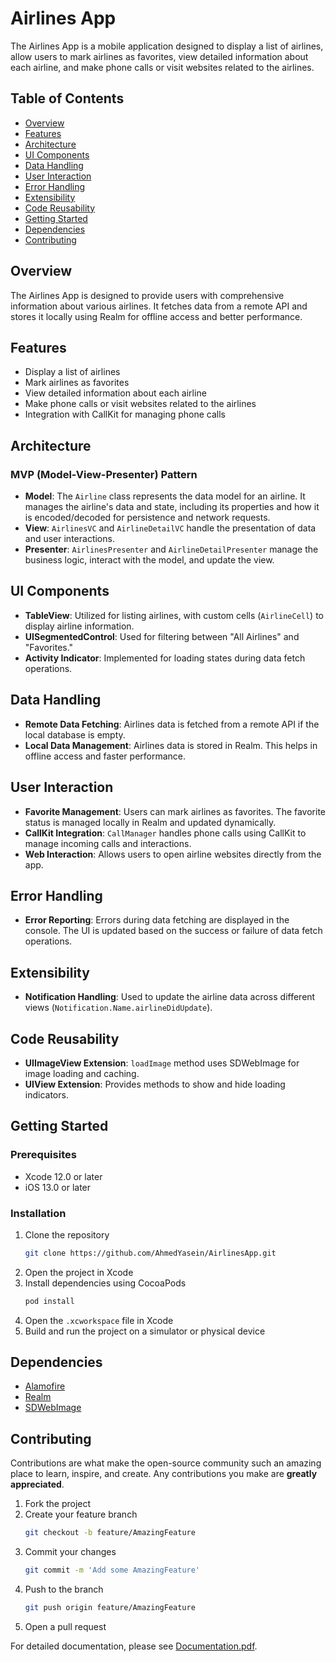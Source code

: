 # Airlines App

The Airlines App is a mobile application designed to display a list of airlines, allow users to mark airlines as favorites, view detailed information about each airline, and make phone calls or visit websites related to the airlines.

## Table of Contents

- [Overview](#overview)
- [Features](#features)
- [Architecture](#architecture)
- [UI Components](#ui-components)
- [Data Handling](#data-handling)
- [User Interaction](#user-interaction)
- [Error Handling](#error-handling)
- [Extensibility](#extensibility)
- [Code Reusability](#code-reusability)
- [Getting Started](#getting-started)
- [Dependencies](#dependencies)
- [Contributing](#contributing)

## Overview

The Airlines App is designed to provide users with comprehensive information about various airlines. It fetches data from a remote API and stores it locally using Realm for offline access and better performance.

## Features

- Display a list of airlines
- Mark airlines as favorites
- View detailed information about each airline
- Make phone calls or visit websites related to the airlines
- Integration with CallKit for managing phone calls

## Architecture

### MVP (Model-View-Presenter) Pattern

- **Model**: The `Airline` class represents the data model for an airline. It manages the airline's data and state, including its properties and how it is encoded/decoded for persistence and network requests.
- **View**: `AirlinesVC` and `AirlineDetailVC` handle the presentation of data and user interactions.
- **Presenter**: `AirlinesPresenter` and `AirlineDetailPresenter` manage the business logic, interact with the model, and update the view.

## UI Components

- **TableView**: Utilized for listing airlines, with custom cells (`AirlineCell`) to display airline information.
- **UISegmentedControl**: Used for filtering between "All Airlines" and "Favorites."
- **Activity Indicator**: Implemented for loading states during data fetch operations.

## Data Handling

- **Remote Data Fetching**: Airlines data is fetched from a remote API if the local database is empty.
- **Local Data Management**: Airlines data is stored in Realm. This helps in offline access and faster performance.

## User Interaction

- **Favorite Management**: Users can mark airlines as favorites. The favorite status is managed locally in Realm and updated dynamically.
- **CallKit Integration**: `CallManager` handles phone calls using CallKit to manage incoming calls and interactions.
- **Web Interaction**: Allows users to open airline websites directly from the app.

## Error Handling

- **Error Reporting**: Errors during data fetching are displayed in the console. The UI is updated based on the success or failure of data fetch operations.

## Extensibility

- **Notification Handling**: Used to update the airline data across different views (`Notification.Name.airlineDidUpdate`).

## Code Reusability

- **UIImageView Extension**: `loadImage` method uses SDWebImage for image loading and caching.
- **UIView Extension**: Provides methods to show and hide loading indicators.

## Getting Started

### Prerequisites

- Xcode 12.0 or later
- iOS 13.0 or later

### Installation

1. Clone the repository
    ```sh
    git clone https://github.com/AhmedYasein/AirlinesApp.git
    ```
2. Open the project in Xcode
3. Install dependencies using CocoaPods
    ```sh
    pod install
    ```
4. Open the `.xcworkspace` file in Xcode
5. Build and run the project on a simulator or physical device

## Dependencies

- [Alamofire](https://github.com/Alamofire/Alamofire)
- [Realm](https://github.com/realm/realm-cocoa)
- [SDWebImage](https://github.com/SDWebImage/SDWebImage)

## Contributing

Contributions are what make the open-source community such an amazing place to learn, inspire, and create. Any contributions you make are **greatly appreciated**.

1. Fork the project
2. Create your feature branch
    ```sh
    git checkout -b feature/AmazingFeature
    ```
3. Commit your changes
    ```sh
    git commit -m 'Add some AmazingFeature'
    ```
4. Push to the branch
    ```sh
    git push origin feature/AmazingFeature
    ```
5. Open a pull request

For detailed documentation, please see [Documentation.pdf](Airlines%20documentation.pdf).

